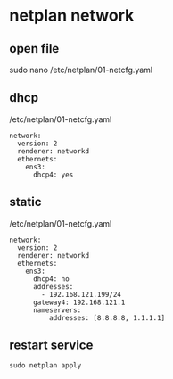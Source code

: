 # netplan network

## open file

sudo nano /etc/netplan/01-netcfg.yaml

## dhcp

/etc/netplan/01-netcfg.yaml
````
network:
  version: 2
  renderer: networkd
  ethernets:
    ens3:
      dhcp4: yes
````

## static

/etc/netplan/01-netcfg.yaml
````
network:
  version: 2
  renderer: networkd
  ethernets:
    ens3:
      dhcp4: no
      addresses:
        - 192.168.121.199/24
      gateway4: 192.168.121.1
      nameservers:
          addresses: [8.8.8.8, 1.1.1.1]
````

## restart service

````
sudo netplan apply
````
